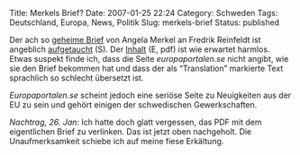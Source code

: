 Title: Merkels Brief?
Date: 2007-01-25 22:24
Category: Schweden
Tags: Deutschland, Europa, News, Politik
Slug: merkels-brief
Status: published

Der ach so [geheime
Brief](http://www.fiket.de/2007/01/23/merkels-geheimer-brief/) von
Angela Merkel an Fredrik Reinfeldt ist angeblich
[aufgetaucht](http://www.europaportalen.se/index.php?newsID=23913&page=2001&more=1)
(S). Der
[Inhalt](http://www.europaportalen.se/konstitution/angela.merkels%20brev%20070102.pdf)
(E, pdf) ist wie erwartet harmlos. Etwas suspekt finde ich, dass die
Seite *europaportalen.se* nicht angibt, wie sie den Brief bekommen hat
und dass der als “Translation” markierte Text sprachlich so schlecht
übersetzt ist.

*Europaportalen.se* scheint jedoch eine seriöse Seite zu Neuigkeiten aus
der EU zu sein und gehört einigen der schwedischen Gewerkschaften.

*Nachtrag, 26. Jan:* Ich hatte doch glatt vergessen, das PDF mit dem
eigentlichen Brief zu verlinken. Das ist jetzt oben nachgeholt. Die
Unaufmerksamkeit schiebe ich auf meine fiese Erkältung.

